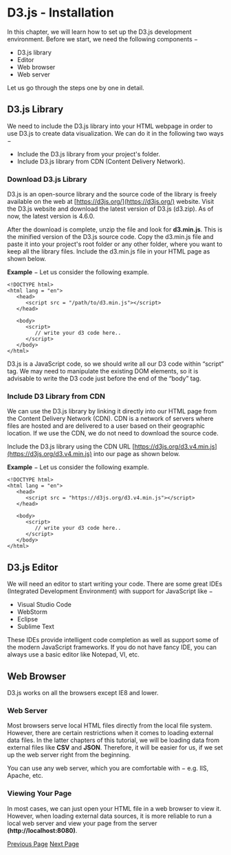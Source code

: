 # D3.js - Installation
In this chapter, we will learn how to set up the D3.js development environment. Before we start, we need the following components −

   * D3.js library
   * Editor
   * Web browser
   * Web server

Let us go through the steps one by one in detail.

## D3.js Library
We need to include the D3.js library into your HTML webpage in order to use D3.js to create data visualization. We can do it in the following two ways −

   * Include the D3.js library from your project's folder.
   * Include D3.js library from CDN (Content Delivery Network).

### Download D3.js Library
D3.js is an open-source library and the source code of the library is freely available on the web at [https://d3js.org/](https://d3js.org/)  website. Visit the D3.js website and download the latest version of D3.js (d3.zip). As of now, the latest version is 4.6.0.

After the download is complete, unzip the file and look for **d3.min.js**. This is the minified version of the D3.js source code. Copy the d3.min.js file and paste it into your project's root folder or any other folder, where you want to keep all the library files. Include the d3.min.js file in your HTML page as shown below.

**Example** − Let us consider the following example.

```
<!DOCTYPE html>
<html lang = "en">
   <head>
      <script src = "/path/to/d3.min.js"></script>
   </head>

   <body>
      <script>
         // write your d3 code here.. 
      </script>
   </body>
</html>
```
D3.js is a JavaScript code, so we should write all our D3 code within “script” tag. We may need to manipulate the existing DOM elements, so it is advisable to write the D3 code just before the end of the “body” tag.

### Include D3 Library from CDN
We can use the D3.js library by linking it directly into our HTML page from the Content Delivery Network (CDN). CDN is a network of servers where files are hosted and are delivered to a user based on their geographic location. If we use the CDN, we do not need to download the source code.

Include the D3.js library using the CDN URL [https://d3js.org/d3.v4.min.js](https://d3js.org/d3.v4.min.js)  into our page as shown below.

**Example** − Let us consider the following example.

```
<!DOCTYPE html>
<html lang = "en">
   <head>
      <script src = "https://d3js.org/d3.v4.min.js"></script>
   </head>

   <body>
      <script>
         // write your d3 code here.. 
      </script>
   </body>
</html>
```
## D3.js Editor
We will need an editor to start writing your code. There are some great IDEs (Integrated Development Environment) with support for JavaScript like −

   * Visual Studio Code
   * WebStorm
   * Eclipse
   * Sublime Text

These IDEs provide intelligent code completion as well as support some of the modern JavaScript frameworks. If you do not have fancy IDE, you can always use a basic editor like Notepad, VI, etc.

## Web Browser
D3.js works on all the browsers except IE8 and lower.

### Web Server
Most browsers serve local HTML files directly from the local file system. However, there are certain restrictions when it comes to loading external data files. In the latter chapters of this tutorial, we will be loading data from external files like **CSV** and **JSON**. Therefore, it will be easier for us, if we set up the web server right from the beginning.

You can use any web server, which you are comfortable with − e.g. IIS, Apache, etc.

### Viewing Your Page
In most cases, we can just open your HTML file in a web browser to view it. However, when loading external data sources, it is more reliable to run a local web server and view your page from the server **(http://localhost:8080)**.


[Previous Page](../d3js/d3js_introduction.md) [Next Page](../d3js/d3js_concepts.md) 
